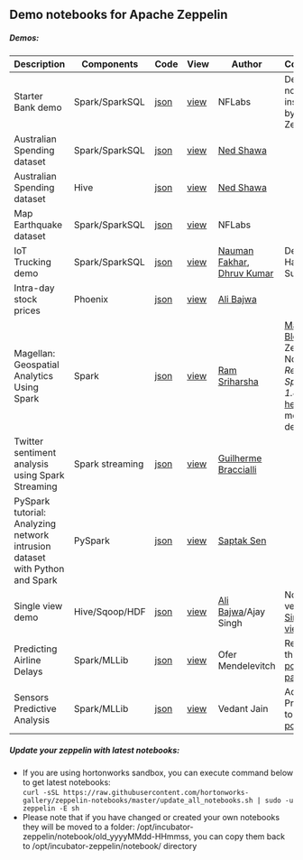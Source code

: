 ## Demo notebooks for Apache Zeppelin

##### Demos:

| Description	| Components | Code	| View	| Author | Comments	|
| ------------- | ----- | ---------- 	| ------------  | --------  | --------  |
| Starter Bank demo | Spark/SparkSQL | [json](https://github.com/hortonworks-gallery/zeppelin-notebooks/raw/master/2A94M5J1Z/note.json) | [view](https://www.zeppelinhub.com/viewer/notebooks/aHR0cHM6Ly9yYXcuZ2l0aHVidXNlcmNvbnRlbnQuY29tL2hvcnRvbndvcmtzLWdhbGxlcnkvemVwcGVsaW4tbm90ZWJvb2tzL21hc3Rlci8yQTk0TTVKMVovbm90ZS5qc29u/) | NFLabs | Default notebook installed by Zeppelin |
| Australian Spending dataset | Spark/SparkSQL | [json](https://github.com/hortonworks-gallery/zeppelin-notebooks/blob/master/2ANTDG878/note.json) | [view](https://www.zeppelinhub.com/viewer/notebooks/aHR0cHM6Ly9yYXcuZ2l0aHVidXNlcmNvbnRlbnQuY29tL2hvcnRvbndvcmtzLWdhbGxlcnkvemVwcGVsaW4tbm90ZWJvb2tzL21hc3Rlci8yQU5UREc4Nzgvbm90ZS5qc29u/) | [Ned Shawa](https://twitter.com/nedshawa) |  | 
| Australian Spending dataset | Hive | [json](https://github.com/hortonworks-gallery/zeppelin-notebooks/blob/master/2ANT56EHN/note.json) | [view](https://www.zeppelinhub.com/viewer/notebooks/aHR0cHM6Ly9yYXcuZ2l0aHVidXNlcmNvbnRlbnQuY29tL2hvcnRvbndvcmtzLWdhbGxlcnkvemVwcGVsaW4tbm90ZWJvb2tzL21hc3Rlci8yQU5UNTZFSE4vbm90ZS5qc29u/) | [Ned Shawa](https://twitter.com/nedshawa) |  |
| Map Earthquake dataset | Spark/SparkSQL | [json](https://github.com/hortonworks-gallery/zeppelin-notebooks/blob/master/2ANTDG878/note.json) | [view](https://www.zeppelinhub.com/viewer/notebooks/aHR0cHM6Ly9yYXcuZ2l0aHVidXNlcmNvbnRlbnQuY29tL2hvcnRvbndvcmtzLWdhbGxlcnkvemVwcGVsaW4tbm90ZWJvb2tzL21hc3Rlci8yQVBGVE4zTlkvbm90ZS5qc29u/) | NFLabs | | 
| IoT Trucking demo | Spark/SparkSQL | [json](https://github.com/hortonworks-gallery/zeppelin-notebooks/blob/master/2AS5TY6AQ/note.json) | [view](https://www.zeppelinhub.com/viewer/notebooks/aHR0cHM6Ly9yYXcuZ2l0aHVidXNlcmNvbnRlbnQuY29tL2hvcnRvbndvcmtzLWdhbGxlcnkvemVwcGVsaW4tbm90ZWJvb2tzL21hc3Rlci8yQVM1VFk2QVEvbm90ZS5qc29u/) | [Nauman Fakhar](https://github.com/nfakhar), [Dhruv Kumar](https://github.com/DhruvKumar) | Demo from Hadoop Summit | 
| Intra-day stock prices | Phoenix | [json](https://raw.githubusercontent.com/hortonworks-gallery/zeppelin-notebooks/master/2B21B3AYC/note.json) | [view](https://www.zeppelinhub.com/viewer/notebooks/aHR0cHM6Ly9yYXcuZ2l0aHVidXNlcmNvbnRlbnQuY29tL2hvcnRvbndvcmtzLWdhbGxlcnkvemVwcGVsaW4tbm90ZWJvb2tzL21hc3Rlci8yQjIxQjNBWUMvbm90ZS5qc29u/) | [Ali Bajwa](https://github.com/abajwa-hw) |  | 
| Magellan: Geospatial Analytics Using Spark | Spark | [json](https://raw.githubusercontent.com/hortonworks-gallery/zeppelin-notebooks/master/2B4TWGC8M/note.json) | [view](https://www.zeppelinhub.com/viewer/notebooks/aHR0cHM6Ly9yYXcuZ2l0aHVidXNlcmNvbnRlbnQuY29tL2hvcnRvbndvcmtzLWdhbGxlcnkvemVwcGVsaW4tbm90ZWJvb2tzL21hc3Rlci8yQjRUV0dDOE0vbm90ZS5qc29u) | [Ram Sriharsha](https://github.com/harsha2010) | [Magellan Blog](http://hortonworks.com/blog/magellan-geospatial-analytics-in-spark/) as Zeppelin Notebook. *Requires Spark 1.4.1* See [here](https://github.com/harsha2010/magellan) for more details | 
| Twitter sentiment analysis using Spark Streaming | Spark streaming | [json](https://raw.githubusercontent.com/hortonworks-gallery/zeppelin-notebooks/master/2B522V3X8/note.json) | [view](https://www.zeppelinhub.com/viewer/notebooks/aHR0cHM6Ly9yYXcuZ2l0aHVidXNlcmNvbnRlbnQuY29tL2hvcnRvbndvcmtzLWdhbGxlcnkvemVwcGVsaW4tbm90ZWJvb2tzL21hc3Rlci8yQjUyMlYzWDgvbm90ZS5qc29u) | [Guilherme Braccialli](https://github.com/gbraccialli) | |
| PySpark tutorial: Analyzing network intrusion dataset with Python and Spark  | PySpark | [json](https://raw.githubusercontent.com/hortonworks-gallery/zeppelin-notebooks/master/2B48PF7SN/note.json) | [view](https://www.zeppelinhub.com/viewer/notebooks/aHR0cHM6Ly9yYXcuZ2l0aHVidXNlcmNvbnRlbnQuY29tL2hvcnRvbndvcmtzLWdhbGxlcnkvemVwcGVsaW4tbm90ZWJvb2tzL21hc3Rlci8yQjQ4UEY3U04vbm90ZS5qc29u) | [Saptak Sen](https://github.com/saptak) | |
| Single view demo | Hive/Sqoop/HDF | [json](https://raw.githubusercontent.com/hortonworks-gallery/zeppelin-notebooks/master/2BBBW75VS/note.json) | [view](https://www.zeppelinhub.com/viewer/notebooks/aHR0cHM6Ly9yYXcuZ2l0aHVidXNlcmNvbnRlbnQuY29tL2hvcnRvbndvcmtzLWdhbGxlcnkvemVwcGVsaW4tbm90ZWJvb2tzL21hc3Rlci8yQkJCVzc1VlMvbm90ZS5qc29u)  | [Ali Bajwa](https://github.com/abajwa-hw)/Ajay Singh | Notebook version of [Single view lab](https://github.com/abajwa-hw/single-view-demo) |
| Predicting Airline Delays | Spark/MLLib | [json](https://raw.githubusercontent.com/hortonworks-gallery/zeppelin-notebooks/master/2BB5CUPUW/note.json) | [view](https://www.zeppelinhub.com/viewer/notebooks/aHR0cHM6Ly9yYXcuZ2l0aHVidXNlcmNvbnRlbnQuY29tL2hvcnRvbndvcmtzLWdhbGxlcnkvemVwcGVsaW4tbm90ZWJvb2tzL21hc3Rlci8yQkI1Q1VQVVcvbm90ZS5qc29u) | Ofer Mendelevitch | Related to this [Blog post](http://hortonworks.com/blog/data-science-apacheh-hadoop-predicting-airline-delays/) and [part 2](http://hortonworks.com/blog/data-science-hadoop-spark-scala-part-2/) |
| Sensors Predictive Analysis | Spark/MLLib | [json](https://raw.githubusercontent.com/hortonworks-gallery/zeppelin-notebooks/master/2BAVUZ7NA/note.json) | [view](https://www.zeppelinhub.com/viewer/notebooks/aHR0cHM6Ly9yYXcuZ2l0aHVidXNlcmNvbnRlbnQuY29tL2hvcnRvbndvcmtzLWdhbGxlcnkvemVwcGVsaW4tbm90ZWJvb2tzL21hc3Rlci8yQkI1Q1VQVVcvbm90ZS5qc29u) | Vedant Jain | Adding Predictions to this [Blog post](http://hortonworks.com/use-cases/sensor-data-hadoop-example/)

##### Update your zeppelin with latest notebooks:
  - If you are using hortonworks sandbox, you can execute command below to get latest notebooks: </br>
  `curl -sSL https://raw.githubusercontent.com/hortonworks-gallery/zeppelin-notebooks/master/update_all_notebooks.sh | sudo -u zeppelin -E sh`
  - Please note that if you have changed or created your own notebooks they will be moved to a folder: /opt/incubator-zeppelin/notebook/old_yyyyMMdd-HHmmss, you can copy them back to /opt/incubator-zeppelin/notebook/ directory

